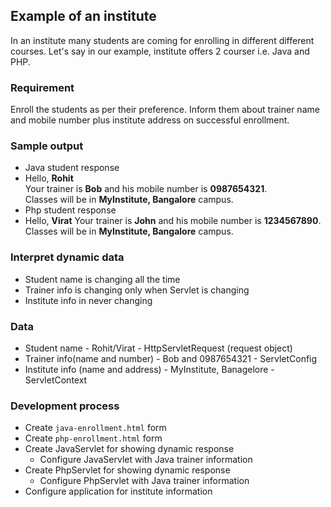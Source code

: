 ## Example of an institute
In an institute many students are coming for enrolling in different different courses.
Let's say in our example, institute offers 2 courser i.e. Java and PHP.

### Requirement
Enroll the students as per their preference. Inform them about trainer name and mobile number
plus institute address on successful enrollment.

### Sample output
- Java student response
 - Hello, **Rohit**    
   Your trainer is **Bob** and his mobile number is **0987654321**.    
   Classes will be in **MyInstitute, Bangalore** campus.    
- Php student response
 - Hello, **Virat**
   Your trainer is **John** and his mobile number is **1234567890**.    
   Classes will be in **MyInstitute, Bangalore** campus.    

### Interpret dynamic data
- Student name is changing all the time
- Trainer info is changing only when Servlet is changing
- Institute info in never changing

### Data
- Student name - Rohit/Virat - HttpServletRequest (request object)
- Trainer info(name and number) - Bob and 0987654321 - ServletConfig
- Institute info (name and address) - MyInstitute, Banagelore - ServletContext

### Development process
- Create `java-enrollment.html` form
- Create `php-enrollment.html` form
- Create JavaServlet for showing dynamic response
  - Configure JavaServlet with Java trainer information
- Create PhpServlet for showing dynamic response
  - Configure PhpServlet with Java trainer information
- Configure application for institute information